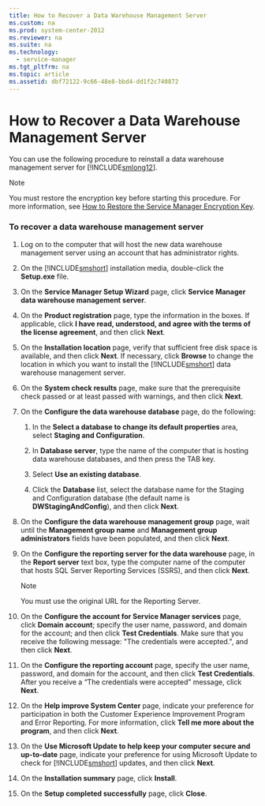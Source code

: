 ```yaml
---
title: How to Recover a Data Warehouse Management Server
ms.custom: na
ms.prod: system-center-2012
ms.reviewer: na
ms.suite: na
ms.technology: 
  - service-manager
ms.tgt_pltfrm: na
ms.topic: article
ms.assetid: dbf72122-9c66-48e8-bbd4-dd1f2c740872
---
```

# How to Recover a Data Warehouse Management Server
You can use the following procedure to reinstall a data warehouse management server for [!INCLUDE[smlong12](../Token/smlong12_md.md)].

> [!NOTE]
> You must restore the encryption key before starting this procedure. For more information, see [How to Restore the Service Manager Encryption Key](../Topic/How-to-Restore-the-Service-Manager-Encryption-Key.md).

### To recover a data warehouse management server

1.  Log on to the computer that will host the new data warehouse management server using an account that has administrator rights.

2.  On the [!INCLUDE[smshort](../Token/smshort_md.md)] installation media, double\-click the **Setup.exe** file.

3.  On the **Service Manager Setup Wizard** page, click **Service Manager data warehouse management server**.

4.  On the **Product registration** page, type the information in the boxes. If applicable, click **I have read, understood, and agree with the terms of the license agreement**, and then click **Next**.

5.  On the **Installation location** page, verify that sufficient free disk space is available, and then click **Next**. If necessary, click **Browse** to change the location in which you want to install the [!INCLUDE[smshort](../Token/smshort_md.md)] data warehouse management server.

6.  On the **System check results** page, make sure that the prerequisite check passed or at least passed with warnings, and then click **Next**.

7.  On the **Configure the data warehouse database** page, do the following:

    1.  In the **Select a database to change its default properties** area, select **Staging and Configuration**.

    2.  In **Database server**, type the name of the computer that is hosting data warehouse databases, and then press the TAB key.

    3.  Select **Use an existing database**.

    4.  Click the **Database** list, select the database name for the Staging and Configuration database \(the default name is **DWStagingAndConfig**\), and then click **Next**.

8.  On the **Configure the data warehouse management group** page, wait until the **Management group name** and **Management group administrators** fields have been populated, and then click **Next**.

9. On the **Configure the reporting server for the data warehouse** page, in the **Report server** text box, type the computer name of the computer that hosts SQL Server Reporting Services \(SSRS\), and then click **Next**.

    > [!NOTE]
    > You must use the original URL for the Reporting Server.

10. On the **Configure the account for Service Manager services** page, click **Domain account**; specify the user name, password, and domain for the account; and then click **Test Credentials**. Make sure that you receive the following message: "The credentials were accepted.", and then click **Next**.

11. On the **Configure the reporting account** page, specify the user name, password, and domain for the account, and then click **Test Credentials**. After you receive a “The credentials were accepted” message, click **Next**.

12. On the **Help improve System Center** page, indicate your preference for participation in both the Customer Experience Improvement Program and Error Reporting. For more information, click **Tell me more about the program**, and then click **Next**.

13. On the **Use Microsoft Update to help keep your computer secure and up\-to\-date** page, indicate your preference for using Microsoft Update to check for [!INCLUDE[smshort](../Token/smshort_md.md)] updates, and then click **Next**.

14. On the **Installation summary** page, click **Install**.

15. On the **Setup completed successfully** page, click **Close**.

